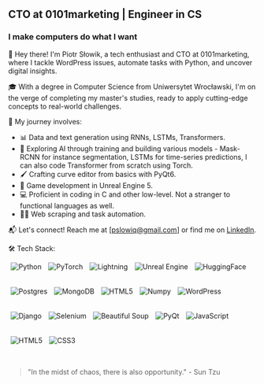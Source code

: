 ## CTO at 0101marketing | Engineer in CS
### I make computers do what I want

👋 Hey there! I'm Piotr Słowik, a tech enthusiast and CTO at 0101marketing, where I tackle WordPress issues, automate tasks with Python, and uncover digital insights.

🎓 With a degree in Computer Science from Uniwersytet Wrocławski, I'm on the verge of completing my master's studies, ready to apply cutting-edge concepts to real-world challenges.

🚀 My journey involves:
- 📊 Data and text generation using RNNs, LSTMs, Transformers.
- 🌱 Exploring AI through training and building various models - Mask-RCNN for instance segmentation, LSTMs for time-series predictions, I can also code Transformer from scratch using Torch.
- 🖌️ Crafting curve editor from basics with PyQt6.
- 🔫 Game development in Unreal Engine 5.
- 💻 Proficient in coding in C and other low-level. Not a stranger to functional languages as well.
- 🕵️‍♂️ Web scraping and task automation.

📬 Let's connect! Reach me at [pslowiq@gmail.com] or find me on [LinkedIn](https://www.linkedin.com/in/piotr-s%C5%82owik/).

🛠️ Tech Stack:

<span style="display:inline-block; margin: 0 5px; height: 50px;"><img src="https://img.icons8.com/color/48/000000/python--v1.png" alt="Python" /></span>
<span style="display:inline-block; margin: 0 5px; height: 50px;"><img src="https://avatars.githubusercontent.com/u/21003710?s=48&v=4" alt="PyTorch" /></span>
<span style="display:inline-block; margin: 0 5px; height: 50px;"><img src="https://avatars.githubusercontent.com/u/98025367?s=48&v=4" alt="Lightning" /></span>
<span style="display:inline-block; margin: 0 5px; height: 50px;"><img src="https://img.icons8.com/color/48/000000/unreal-engine.png" alt="Unreal Engine" /></span>
<span style="display:inline-block; margin: 0 5px; height: 50px;"><img src="https://avatars.githubusercontent.com/u/25720743?s=48&v=4" alt="HuggingFace" /></span>
<span style="display:inline-block; margin: 0 5px; height: 50px;"><img src="https://avatars.githubusercontent.com/u/177543?s=48&v=4" alt="Postgres" /></span>
<span style="display:inline-block; margin: 0 5px; height: 50px;"><img src="https://avatars.githubusercontent.com/u/45120?s=48&v=4" alt="MongoDB" /></span>
<span style="display:inline-block; margin: 0 5px; height: 50px;"><img src="https://img.icons8.com/color/48/000000/html-5--v1.png" alt="HTML5" /></span>
<span style="display:inline-block; margin: 0 5px; height: 50px;"><img src="https://avatars.githubusercontent.com/u/288276?s=48&v=4" alt="Numpy" /></span>
<span style="display:inline-block; margin: 0 5px; height: 50px;"><img src="https://img.icons8.com/ios/48/000000/wordpress.png" alt="WordPress" /></span>
<span style="display:inline-block; margin: 0 5px; height: 50px;"><img src="https://img.icons8.com/color/48/000000/django.png" alt="Django" /></span>
<span style="display:inline-block; margin: 0 5px; height: 50px;"><img src="https://img.icons8.com/color/48/000000/selenium-test-automation.png" alt="Selenium" /></span>
<span style="display:inline-block; margin: 0 5px; height: 50px;"><img src="https://funthon.files.wordpress.com/2017/05/bs.png?w=48" alt="Beautiful Soup" /></span>
<span style="display:inline-block; margin: 0 5px; height: 50px;"><img src="https://img.icons8.com/ios/48/000000/qt.png" alt="PyQt" /></span>
<span style="display:inline-block; margin: 0 5px; height: 50px;"><img src="https://img.icons8.com/color/48/000000/javascript--v2.png" alt="JavaScript" /></span>
<span style="display:inline-block; margin: 0 5px; height: 50px;"><img src="https://img.icons8.com/color/48/000000/html-5--v1.png" alt="HTML5" /></span>
<span style="display:inline-block; margin: 0 5px; height: 50px;"><img src="https://img.icons8.com/color/48/000000/css3.png" alt="CSS3" /></span>




> "In the midst of chaos, there is also opportunity." - Sun Tzu
